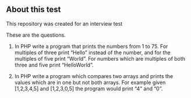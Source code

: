 ## About this test

This repository was created for an interview test

These are the questions.

1) In PHP write a program that prints the numbers from 1 to 75. For multiples of three print “Hello” instead of the number, and for the multiples of five print “World”. For numbers which are multiples of both three and five print “HelloWorld”.

2) In PHP write a program which compares two arrays and prints the values which are in one but not both arrays. For example given [1,2,3,4,5] and [1,2,3,0,5] the program would print “4” and “0”.

